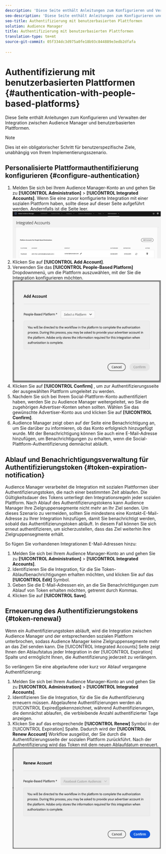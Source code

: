 ```yaml
---
description: 'Diese Seite enthält Anleitungen zum Konfigurieren und Verwalten der Integration zwischen Audience Manager und benutzerbasierten Plattformen. '
seo-description: 'Diese Seite enthält Anleitungen zum Konfigurieren und Verwalten der Integration zwischen Audience Manager und benutzerbasierten Plattformen. '
seo-title: Authentifizierung mit benutzerbasierten Plattformen
solution: Audience Manager
title: Authentifizierung mit benutzerbasierten Plattformen
translation-type: tm+mt
source-git-commit: 05f334dc3d975a0fe18b93c844889e3edb2dfafa

---
```



# Authentifizierung mit benutzerbasierten Plattformen {#authentication-with-people-based-platforms}

Diese Seite enthält Anleitungen zum Konfigurieren und Verwalten der Integration zwischen Audience Manager und benutzerbasierten Plattformen.

>[!NOTE]
>Dies ist ein obligatorischer Schritt für benutzerspezifische Ziele, unabhängig von Ihrem Implementierungsszenario.

## Personalisierte Plattformauthentifizierung konfigurieren {#configure-authentication}

1. Melden Sie sich bei Ihrem Audience Manager-Konto an und gehen Sie zu **[!UICONTROL Administration]** &gt; **[!UICONTROL Integrated Accounts]**. Wenn Sie eine zuvor konfigurierte Integration mit einer sozialen Plattform haben, sollte diese auf dieser Seite aufgeführt werden. Andernfalls ist die Seite leer.
   ![people-based-integration](assets/pbd-config.png)
1. Klicken Sie auf **[!UICONTROL Add Account]**.
1. Verwenden Sie das **[!UICONTROL People-Based Platform]** Dropdownmenü, um die Plattform auszuwählen, mit der Sie die Integration konfigurieren möchten.
   ![people-based-platform](assets/pbd-add.png)
1. Klicken Sie auf **[!UICONTROL Confirm]** , um zur Authentifizierungsseite der ausgewählten Plattform umgeleitet zu werden.
1. Nachdem Sie sich bei Ihrem Social-Plattform-Konto authentifiziert haben, werden Sie zu Audience Manager weitergeleitet, wo Sie die zugehörigen Advertiser-Konten sehen sollten. Wählen Sie das gewünschte Advertiser-Konto aus und klicken Sie auf **[!UICONTROL Confirm]**.
1. Audience Manager zeigt oben auf der Seite eine Benachrichtigung an, um Sie darüber zu informieren, ob das Konto erfolgreich hinzugefügt wurde. Mit der Benachrichtigung können Sie auch eine E-Mail-Adresse hinzufügen, um Benachrichtigungen zu erhalten, wenn die Social-Plattform-Authentifizierung demnächst abläuft.

## Ablauf und Benachrichtigungsverwaltung für Authentifizierungstoken {#token-expiration-notification}

Audience Manager verarbeitet die Integration mit sozialen Plattformen über Authentifizierungstoken, die nach einer bestimmten Zeit ablaufen. Die Gültigkeitsdauer des Tokens unterliegt den Integrationsregeln jeder sozialen Plattform. Nach Ablauf des Authentifizierungstokens kann Audience Manager Ihre Zielgruppensegmente nicht mehr an Ihr Ziel senden. Um dieses Szenario zu vermeiden, sollten Sie mindestens eine Kontakt-E-Mail-Adresse zu Ihrer Integration hinzufügen, damit Sie benachrichtigt werden, sobald das Authentifizierungstoken abläuft. In diesem Fall können Sie sich erneut authentifizieren, um sicherzustellen, dass das Ziel weiterhin Ihre Zielgruppensegmente erhält.

So fügen Sie vorhandenen Integrationen E-Mail-Adressen hinzu:

1. Melden Sie sich bei Ihrem Audience Manager-Konto an und gehen Sie zu **[!UICONTROL Administration]** &gt; **[!UICONTROL Integrated Accounts]**.
1. Identifizieren Sie die Integration, für die Sie Token-Ablaufbenachrichtigungen erhalten möchten, und klicken Sie auf das **[!UICONTROL Edit]** Symbol.
1. Geben Sie die E-Mail-Adressen ein, an die Sie Benachrichtigungen zum Ablauf von Token erhalten möchten, getrennt durch Kommas.
1. Klicken Sie auf **[!UICONTROL Save]**.

## Erneuerung des Authentifizierungstokens {#token-renewal}

Wenn ein Authentifizierungstoken abläuft, wird die Integration zwischen Audience Manager und der entsprechenden sozialen Plattform unterbrochen, sodass Audience Manager keine Zielgruppensegmente mehr an das Ziel senden kann. Die [!UICONTROL Integrated Accounts] Seite zeigt Ihnen den Ablaufstatus jeder Integration in der [!UICONTROL Expiration] Spalte und ermöglicht Ihnen, die Authentifizierung jederzeit zu verlängern.

So verlängern Sie eine abgelaufene oder kurz vor Ablauf vergangene Authentifizierung:
1. Melden Sie sich bei Ihrem Audience Manager-Konto an und gehen Sie zu **[!UICONTROL Administration]** &gt; **[!UICONTROL Integrated Accounts]**.
1. Identifizieren Sie die Integration, für die Sie die Authentifizierung erneuern müssen. Abgelaufene Authentifizierungen werden als [!UICONTROL Expired]gekennzeichnet, während Authentifizierungen, die demnächst ablaufen, die verbleibende Anzahl authentifizierter Tage anzeigen.
1. Klicken Sie auf das entsprechende **[!UICONTROL Renew]** Symbol in der [!UICONTROL Expiration] Spalte. Dadurch wird der **[!UICONTROL Renew Account]** Workflow ausgelöst, der Sie durch die Authentifizierungsseite der sozialen Plattform zurückführt. Nach der Authentifizierung wird das Token mit dem neuen Ablaufdatum erneuert.
   ![pbd-renew](assets/pbd-renew.png)
